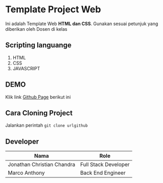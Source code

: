 # Template Project Web
Ini adalah Template Web **HTML dan CSS**. Gunakan sesuai petunjuk yang diberikan oleh Dosen di kelas

## Scripting languange
1. HTML
2. CSS
3. JAVASCRIPT

## DEMO
Klik link [Github Page](https://web-programming.github.io/web-dinamis-paw1-jojoooook/) berikut ini

## Cara Cloning Project
Jalankan perintah `git clone urlgithub`

## Developer
| Nama | Role |
| ------ | ------ |
| Jonathan Christian Chandra | Full Stack Developer |
| Marco Anthony | Back End Engineer |
